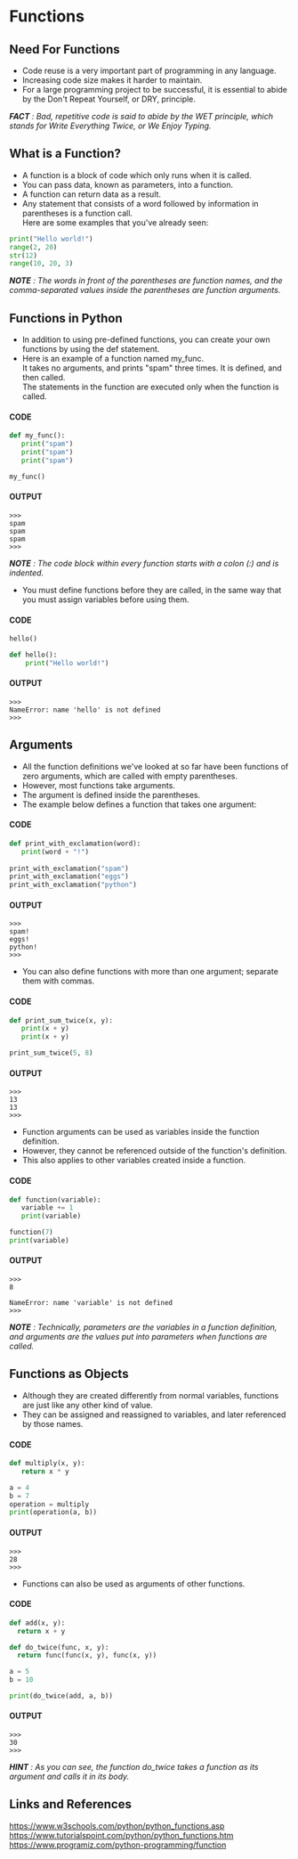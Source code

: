 # Functions

## Need For Functions

* Code reuse is a very important part of programming in any language. 
* Increasing code size makes it harder to maintain. 
* For a large programming project to be successful, it is essential to abide by the Don't Repeat Yourself, 
or DRY, principle. 

_**FACT** : Bad, repetitive code is said to abide by the WET principle, which stands for Write Everything Twice, or We Enjoy Typing._



## What is a Function?

* A function is a block of code which only runs when it is called.
* You can pass data, known as parameters, into a function.
* A function can return data as a result.
* Any statement that consists of a word followed by information in parentheses is a function call.<br/>
Here are some examples that you've already seen:
```python
print("Hello world!")
range(2, 20)
str(12)
range(10, 20, 3)
```
_**NOTE** : The words in front of the parentheses are function names, and the comma-separated values inside the parentheses are function arguments._


## Functions in Python
* In addition to using pre-defined functions, you can create your own functions by using the def statement.
* Here is an example of a function named my_func.<br/>
It takes no arguments, and prints "spam" three times. It is defined, and then called.<br/>
The statements in the function are executed only when the function is called.<br/>
#### CODE
```python
def my_func():
   print("spam")
   print("spam")
   print("spam")

my_func()
```
#### OUTPUT
```
>>>
spam
spam
spam
>>>
```

_**NOTE** : The code block within every function starts with a colon (:) and is indented._

* You must define functions before they are called, in the same way that you must assign variables before using them.<br/>
#### CODE
```python
hello()

def hello():
    print("Hello world!")
```

#### OUTPUT
```
>>>
NameError: name 'hello' is not defined
>>>
```

## Arguments

* All the function definitions we've looked at so far have been functions of zero arguments, which are called with empty parentheses.<br/>
* However, most functions take arguments.<br/>
* The argument is defined inside the parentheses.<br/>
* The example below defines a function that takes one argument:<br/>
#### CODE
```python
def print_with_exclamation(word):
   print(word + "!")
    
print_with_exclamation("spam")
print_with_exclamation("eggs")
print_with_exclamation("python")
```

#### OUTPUT
```
>>>
spam!
eggs!
python!
>>>
```

* You can also define functions with more than one argument; separate them with commas.<br/>
#### CODE
```python
def print_sum_twice(x, y):
   print(x + y)
   print(x + y)

print_sum_twice(5, 8)
```
#### OUTPUT
```
>>>
13
13
>>>
```
* Function arguments can be used as variables inside the function definition. 
* However, they cannot be referenced outside of the function's definition. 
* This also applies to other variables created inside a function.<br/>
#### CODE
```python
def function(variable):
   variable += 1
   print(variable)

function(7)
print(variable)
```
#### OUTPUT
```
>>>
8

NameError: name 'variable' is not defined
>>>
```
_**NOTE** : Technically, parameters are the variables in a function definition, and arguments are the values put into parameters when functions are called._

## Functions as Objects
* Although they are created differently from normal variables, functions are just like any other kind of value. 
* They can be assigned and reassigned to variables, and later referenced by those names.<br/>
#### CODE
```python
def multiply(x, y):
   return x * y

a = 4
b = 7
operation = multiply
print(operation(a, b))
```
#### OUTPUT
```
>>>
28
>>>
```

* Functions can also be used as arguments of other functions.<br/>
#### CODE
```python
def add(x, y):
  return x + y

def do_twice(func, x, y):
  return func(func(x, y), func(x, y))

a = 5
b = 10

print(do_twice(add, a, b))
```
#### OUTPUT
```
>>>
30
>>>
```

_**HINT** : As you can see, the function do_twice takes a function as its argument and calls it in its body._

## Links and References
https://www.w3schools.com/python/python_functions.asp <br/>
https://www.tutorialspoint.com/python/python_functions.htm <br/>
https://www.programiz.com/python-programming/function
